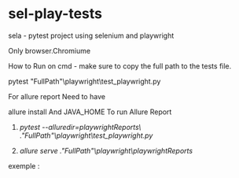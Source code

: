 # sel-play-tests
sela -  pytest project using selenium and playwright
 
Only browser.Chromiume

How to Run on cmd - make sure to copy the full path to the tests file.

pytest "FullPath"\playwright\test_playwright.py


For allure report
Need to have

allure install
And JAVA_HOME
To run Allure Report

1. *pytest --alluredir=playwrightReports\ ."FullPath"\playwright\test_playwright.py*

2. *allure serve .\"FullPath"\playwright\playwrightReports*

exemple :
